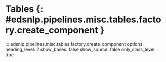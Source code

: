 # Tables {: #edsnlp.pipelines.misc.tables.factory.create_component }

::: edsnlp.pipelines.misc.tables.factory.create_component
    options:
        heading_level: 2
        show_bases: false
        show_source: false
        only_class_level: true
